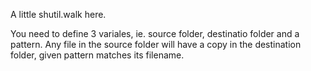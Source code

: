 A little shutil.walk here.

You need to define 3 variales, ie. source folder, destinatio folder and a pattern.
Any file in the source folder will have a copy in the destination folder, given pattern matches its filename.
